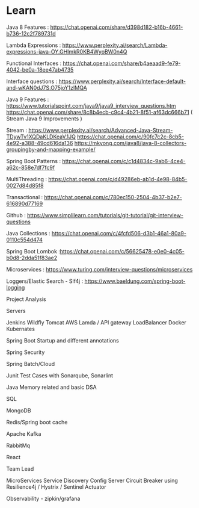 # Learn
Java 8 Features : https://chat.openai.com/share/d398d182-b16b-4661-b736-12c2f789731d

Lambda Expressions : https://www.perplexity.ai/search/Lambda-expressions-java-OY.GHImkR0KB4WyoBW0n4Q

Functional Interfaces : https://chat.openai.com/share/b4aeaad9-fe79-4042-be0a-18ee47ab4735

Interface questions : https://www.perplexity.ai/search/Interface-default-and-wKAN0dJ7S.O75joY1zIMQA

Java 9 Features : https://www.tutorialspoint.com/java9/java9_interview_questions.htm
                  https://chat.openai.com/share/8c8b4ecb-c9c4-4b21-8f51-af63dc666b71 ( Stream Java 9 Improvements )

Stream : https://www.perplexity.ai/search/Advanced-Java-Stream-TDywTv1XQDaKLDKeaV.1JQ
https://chat.openai.com/c/90fc7c2c-8cb5-4e92-a388-49cd616da136
https://mkyong.com/java8/java-8-collectors-groupingby-and-mapping-example/

Spring Boot Patterns : https://chat.openai.com/c/c1d4834c-9ab6-4ce4-a62c-858e7df7fc9f

MultiThreading : https://chat.openai.com/c/d49286eb-ab1d-4e98-84b5-0027d84d85f8

Transactional : https://chat.openai.com/c/780ec150-2504-4b37-b2e7-616890d77169

Github : https://www.simplilearn.com/tutorials/git-tutorial/git-interview-questions

Java Collections : https://chat.openai.com/c/4fcfd506-d3b1-46a1-80a9-0110c554d474

Spring Boot Lombok :https://chat.openai.com/c/56625478-e0e0-4c05-b0d8-2dda51f83ae2

Microservices : https://www.turing.com/interview-questions/microservices

Loggers/Elastic Search - Slf4j : https://www.baeldung.com/spring-boot-logging

Project Analysis

Servers

Jenkins
Wildfly
Tomcat
AWS Lamda / API gateway
LoadBalancer
Docker
Kubernates

Spring Boot Startup and different annotations

Spring Security

Spring Batch/Cloud

Junit Test Cases with Sonarqube, Sonarlint

Java Memory related and basic DSA

SQL

MongoDB

Redis/Spring boot cache

Apache Kafka

RabbitMq

React

Team Lead

MicroServices
Service Discovery
Config Server
Circuit Breaker using Resilience4j / Hystrix / Sentinel
Actuator

Observability - zipkin/grafana

